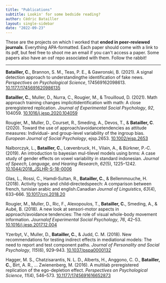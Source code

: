 ```yaml
---
title: "Publications"
subtitle: Lookin' for some bedside reading?
author: Cédric Batailler
layout: single-sidebar
date: "2022-09-23"
---
```


These are the projects on which I worked that **ended in peer-reviewed 
journals**. Everything APA-formatted. Each paper should come with a link to its 
pdf, but feel free to shoot me an email if you can't access a paper. Some 
papers also have an osf repo associated with them. Follow the rabbit!

---

**Batailler, C.**, Brannon, S. M., Teas, P. E., & Gawronski, B. (2021). A signal detection approach to understandingthe identification of fake news. _Perspectives on Psychological Science_, 174569162098613. [10.1177/1745691620986135](https://doi.org/10.1177/1745691620986135)  
[<i class="fa-solid fa-file-pdf"></i>](pdf/2021_BBTG_PPS.pdf)
[<i class="ai ai-osf"></i>](https://osf.io/uc9me/)

**Batailler, C.**, Muller, D., Nurra, C., Rougier, M., & Trouilloud, D. (2021). Math approach training changes implicitidentification with math: A close preregistered replication. _Journal of Experimental Social Psychology_, _92_, 104059. [10.1016/j.jesp.2020.104059](https://doi.org/10.1016/j.jesp.2020.104059)  
[<i class="fa-solid fa-file-pdf"></i>](pdf/2021_BMNRT_JESP.pdf)
[<i class="ai ai-osf"></i>](https://osf.io/pcea3)

Rougier, M., Muller, D., Courset, R., Smeding, A., Devos, T., & **Batailler, C**. (2020). Toward the use of approach/avoidancetendencies as attitude measures: Individual- and group-level variability of the ingroup bias. _European Journal of Social Psychology_, ejsp.2653. [10.1002/ejsp.2653](https://doi.org/10.1002/ejsp.2653)  
[<i class="fa-solid fa-file-pdf"></i>](pdf/2020_RMCSDB_EJSP.pdf)

Nalborczyk, L., **Batailler, C.**, Lœvenbruck, H., Vilain, A., & Bürkner, P.‑C. (2019). An introduction to bayesian mul-tilevel models using brms: A case study of gender effects on vowel variability in standard indonesian. _Journal of Speech, Language, and Hearing Research_, _62_(5), 1225–1242. [10.1044/2018_JSLHR-S-18-0006](https://doi.org/10.1044/2018_JSLHR-S-18-0006)  
[<i class="fa-solid fa-file-pdf"></i>](pdf/2019_NBLVB_JSLHR.pdf)

Glas, L., Rossi, C., Hamdi‑Sultan, R., **Batailler, C.**, & Bellemmouche, H. (2018). Activity types and child‑directedspeech: A comparison between french, tunisian arabic and english.Canadian _Journal of Linguistics_, _63_(4), 633–666. [10.1017/cnj.2018.20](https://doi.org/10.1017/cnj.2018.20)  
[<i class="fa-solid fa-file-pdf"></i>](pdf/2018_GRSBB_CJL.pdf)

Rougier, M., Muller, D., Ric, F., Alexopoulos, T., **Batailler, C.**, Smeding, A., & Aubé, B. (2018). A new look at sensori-motor aspects in approach/avoidance tendencies: The role of visual whole-body movement information. _Journalof Experimental Social Psychology_, _76_, 42–53. [10.1016/j.jesp.2017.12.004](https://doi.org/10.1016/j.jesp.2017.12.004)  
[<i class="fa-solid fa-file-pdf"></i>](pdf/2018_RMRABSA_JESP.pdf)
[<i class="ai ai-osf"></i>](http://osf.io/hd6fw/)

Yzerbyt, V., Muller, D., **Batailler, C.**, & Judd, C. M. (2018). New recommendations for testing indirect effects in mediational models: The need to report and test component paths. _Journal of Personality and Social Psychology_, _115_(6), 929–943. [10.1037/pspa0000132](https://doi.org/10.1037/pspa0000132)  
[<i class="fa-solid fa-file-pdf"></i>](pdf/2018_YMBJ_JPSP.pdf)


Hagger, M. S., Chatzisarantis, N. L. D., Alberts, H., Anggono, C. O., **Batailler, C.**, Birt, A. R., ... Zwienenberg, M. (2016). A multilab preregistered replication of the ego-depletion effect. _Perspectives on Psychological Science_, _11_(4), 546–573. [10.1177/1745691616652873](https://doi.org/10.1177/1745691616652873)  
[<i class="fa-solid fa-file-pdf"></i>](pdf/2016_HCetal_PPS.pdf)
[<i class="ai ai-osf"></i>](https://osf.io/jymhe/)
